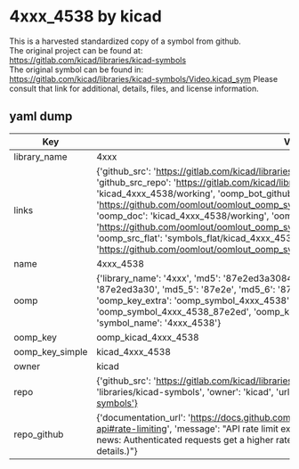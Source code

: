 # 4xxx_4538 by kicad  
This is a harvested standardized copy of a symbol from github.  
The original project can be found at:  
https://gitlab.com/kicad/libraries/kicad-symbols  
The original symbol can be found in:
https://gitlab.com/kicad/libraries/kicad-symbols/Video.kicad_sym
Please consult that link for additional, details, files, and license information.  
## yaml dump  
| Key | Value |  
| --- | --- |  
| library_name | 4xxx |  
| links | {'github_src': 'https://gitlab.com/kicad/libraries/kicad-symbols/Video.kicad_sym', 'github_src_repo': 'https://gitlab.com/kicad/libraries/kicad-symbols', 'oomp_bot': 'kicad_4xxx_4538/working', 'oomp_bot_github': 'https://github.com/oomlout/oomlout_oomp_symbol_bot/tree/main/kicad_4xxx_4538/working', 'oomp_doc': 'kicad_4xxx_4538/working', 'oomp_doc_github': 'https://github.com/oomlout/oomlout_oomp_symbol_doc/tree/main/kicad_4xxx_4538/working', 'oomp_src_flat': 'symbols_flat/kicad_4xxx_4538/working', 'oomp_src_flat_github': 'https://github.com/oomlout/oomlout_oomp_symbol_src/tree/main/kicad_4xxx_4538/working'} |  
| name | 4xxx_4538 |  
| oomp | {'library_name': '4xxx', 'md5': '87e2ed3a30848b78736ea9fd9c712eff', 'md5_10': '87e2ed3a30', 'md5_5': '87e2e', 'md5_6': '87e2ed', 'oomp_key': 'oomp_4xxx_4538', 'oomp_key_extra': 'oomp_symbol_4xxx_4538', 'oomp_key_full': 'oomp_symbol_4xxx_4538_87e2ed', 'oomp_key_simple': '4xxx_4538', 'owner_name': 'kicad', 'symbol_name': '4xxx_4538'} |  
| oomp_key | oomp_kicad_4xxx_4538 |  
| oomp_key_simple | kicad_4xxx_4538 |  
| owner | kicad |  
| repo | {'github_src': 'https://gitlab.com/kicad/libraries/kicad-symbols/Video.kicad_sym', 'name': 'libraries/kicad-symbols', 'owner': 'kicad', 'url': 'https://gitlab.com/kicad/libraries/kicad-symbols'} |  
| repo_github | {'documentation_url': 'https://docs.github.com/rest/overview/resources-in-the-rest-api#rate-limiting', 'message': "API rate limit exceeded for 84.66.173.59. (But here's the good news: Authenticated requests get a higher rate limit. Check out the documentation for more details.)"} |  

